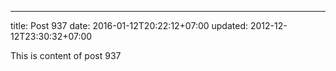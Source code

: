 ---
title: Post 937
date: 2016-01-12T20:22:12+07:00
updated: 2012-12-12T23:30:32+07:00

This is content of post 937